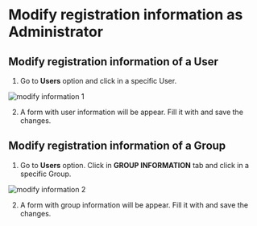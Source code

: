 # Modify registration information as Administrator

## Modify registration information of a User

1. Go to **Users** option and click in a specific User.

![modify information 1](https://github.com/Lin777/Regis/blob/master/FAQ/images/modifyInformationAdmin2.png)

2. A form with user information will be appear. Fill it with and save the changes.

## Modify registration information of a Group

1. Go to **Users** option. Click in **GROUP INFORMATION** tab and click in a specific Group.

![modify information 2](https://github.com/Lin777/Regis/blob/master/FAQ/images/modifyInformationAdmin1.png)

2. A form with group information will be appear. Fill it with and save the changes.
